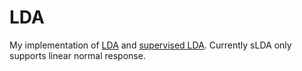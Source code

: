 # LDA
My implementation of [LDA](http://www.cs.columbia.edu/~blei/papers/BleiNgJordan2003.pdf) and [supervised LDA](http://www.cs.columbia.edu/~blei/papers/BleiMcAuliffe2007.pdf). Currently sLDA only supports linear normal response.

